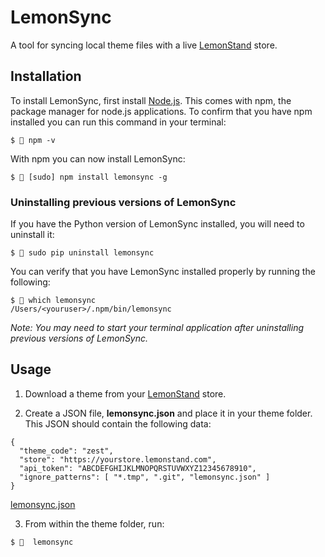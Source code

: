 # LemonSync
A tool for syncing local theme files with a live [LemonStand](https://lemonstand.com/) store.

## Installation

To install LemonSync, first install [Node.js](https://nodejs.org/en/). This comes with npm, the package manager for node.js applications. To confirm that you have npm installed you can run this command in your terminal:

```
$ 🍋 npm -v
```

With npm you can now install LemonSync:
```
$ 🍋 [sudo] npm install lemonsync -g
```

### Uninstalling previous versions of LemonSync

If you have the Python version of LemonSync installed, you will need to uninstall it:

```
$ 🍋 sudo pip uninstall lemonsync
```

You can verify that you have LemonSync installed properly by running the following:

```
$ 🍋 which lemonsync
/Users/<youruser>/.npm/bin/lemonsync
```

_Note: You may need to start your terminal application after uninstalling previous versions of LemonSync._


## Usage

1. Download a theme from your [LemonStand](https://lemonstand.com/) store. 

2. Create a JSON file, **lemonsync.json** and place it in your theme folder. This JSON should contain the following data:

```
{
  "theme_code": "zest",
  "store": "https://yourstore.lemonstand.com",
  "api_token": "ABCDEFGHIJKLMNOPQRSTUVWXYZ12345678910",
  "ignore_patterns": [ "*.tmp", ".git", "lemonsync.json" ]
}
```

[lemonsync.json](https://raw.githubusercontent.com/tomcornall/lemonsync-js/master/lemonsync.json)

3. From within the theme folder, run:

```
$ 🍋  lemonsync
```

